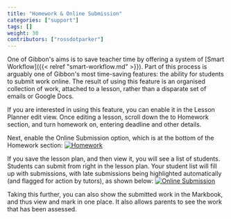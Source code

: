```yaml
---
title: "Homework & Online Submission"
categories: ["support"]
tags: []
weight: 30
contributors: ["rossdotparker"]
---
```


One of Gibbon's aims is to save teacher time by offering a system of [Smart Workflow]({{< relref "smart-workflow.md" >}}). Part of this process is arguably one of Gibbon's most time-saving features: the ability for students to submit work online. The result of using this feature is an organised collection of work, attached to a lesson, rather than a disparate set of emails or Google Docs.

If you are interested in using this feature, you can enable it in the Lesson Planner edit view. Once editing a lesson, scroll down the to Homework section, and turn homework on, entering deadline and other details.

Next, enable the Online Submission option, which is at the bottom of the Homework section: [![Homework](/wp/2015/11/Homework-1024x911.png)](/wp/2015/11/Homework.png)

If you save the lesson plan, and then view it, you will see a list of students. Students can submit from right in the lesson plan. Your student list will fill up with submissions, with late submissions being highlighted automatically (and flagged for action by tutors), as shown below: [![Online Submission](/wp/2015/11/Online-Submission-1024x338.png)](/wp/2015/11/Online-Submission.png)

Taking this further, you can also show the submitted work in the Markbook, and thus view and mark in one place. It also allows parents to see the work that has been assessed.
